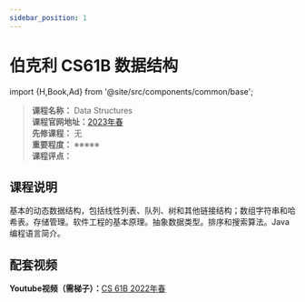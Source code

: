 ```yaml
---
sidebar_position: 1
---
```


# 伯克利 CS61B 数据结构

import {H,Book,Ad} from '@site/src/components/common/base';



>**课程名称：** Data Structures    
**课程官网地址：**[2023年春](https://sp23.datastructur.es/)  
**先修课程：** 无  
**重要程度：** ※※※※※  
**课程评点：** 

## 课程说明
基本的动态数据结构，包括线性列表、队列、树和其他链接结构；数组字符串和哈希表。存储管理。软件工程的基本原理。抽象数据类型。排序和搜索算法。Java 编程语言简介。

## 配套视频
**Youtube视频（需梯子）：**[CS 61B 2022年春](https://www.youtube.com/watch?v=gG4--V_PpEk&list=PLjuu7kFWxFtZBm-5GifiVpqdAxeW7Hsax)

<Comment></Comment>

